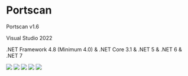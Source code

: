 # Portscan
  <p>Portscan v1.6</p>
  <p>Visual Studio 2022</p>
  <p>.NET Framework 4.8 (Minimum 4.0) & .NET Core 3.1 & .NET 5 & .NET 6 & .NET 7</p>
  <img src="https://raw.githubusercontent.com/Taiizor/Portscan/master/.screenshots/UI_1.png" />
  <img src="https://raw.githubusercontent.com/Taiizor/Portscan/master/.screenshots/UI_2.png" />
  <img src="https://raw.githubusercontent.com/Taiizor/Portscan/master/.screenshots/UI_3.png" />
  <img src="https://raw.githubusercontent.com/Taiizor/Portscan/master/.screenshots/UI_4.png" />
  <img src="https://raw.githubusercontent.com/Taiizor/Portscan/master/.screenshots/UI_5.png" />